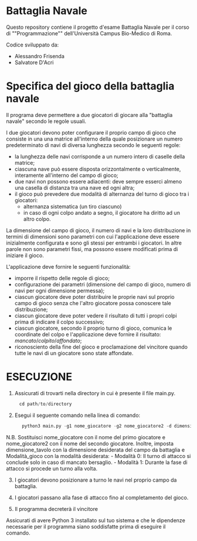 # Battaglia Navale

Questo repository contiene il progetto d'esame Battaglia Navale per il corso di ""Programmazione"" dell'Università Campus Bio-Medico di Roma.

Codice sviluppato da:

- Alessandro Frisenda
- Salvatore D'Acri

# Specifica del gioco della battaglia navale

Il programa deve permettere a due giocatori di 
giocare alla "battaglia navale" secondo le regole 
usuali.

I due giocatori devono poter configurare il proprio
campo di gioco che consiste in una una matrice all'interno della
quale posizionare un numero predeterminato di navi
di diversa lunghezza secondo le seguenti regole:
- la lunghezza delle navi corrisponde a un numero 
intero di caselle della matrice;
- ciascuna nave può essere disposta orizzontalmente
o verticalmente, interamente all'interno del campo di gioco;
- due navi non possono essere adiacenti: deve sempre esserci
almeno una casella di distanza tra una nave ed ogni altra;
- il gioco può prevedere due modalità di alternanza del turno
di gioco tra i giocatori:
  * alternanza sistematica (un tiro ciascuno)
  * in caso di ogni colpo andato a segno, il giocatore ha diritto ad un altro colpo.

La dimensione del campo di gioco, il 
numero di navi e la loro distribuzione 
in termini di dimensioni sono parametri con cui 
l'applicazione deve essere inizialmente configurata
e sono gli stessi per entrambi i giocatori.
In altre parole non sono parametri fissi, ma possono 
essere modificati prima di iniziare il gioco.

L'applicazione deve fornire le seguenti funzionalità:
- imporre il rispetto delle regole di gioco;
- configurazione dei parametri (dimensione del campo di gioco, 
numero di navi per ogni dimensione permessa);
- ciascun giocatore deve poter distribuire le proprie navi
sul proprio campo di gioco senza che l'altro giocatore 
possa conoscere tale distribuzione;
- ciascun giocatore deve poter vedere il risultato 
di tutti i propri colpi prima di indicare il colpo
successivo;
- ciascun giocatore, secondo il proprio turno di gioco, comunica le coordinate
del colpo e l'applicazione deve fornire il risultato: *mancato*/*colpito*/*affondato*;
- riconosciento della fine del gioco e proclamazione 
del vincitore quando tutte le navi di un giocatore sono 
state affondate.

# ESECUZIONE

1) Assicurati di trovarti nella directory in cui è presente il file main.py.

  ```python
       cd path/to/directory 
  ```

2) Esegui il seguente comando nella linea di comando:

  ```python
        python3 main.py -g1 nome_giocatore -g2 nome_giocatore2 -d dimensione_tavolo -m modalità_gioco
  ```

   N.B. Sostituisci nome_giocatore con il nome del primo giocatore e nome_giocatore2 con il nome del secondo giocatore. Inoltre, imposta dimensione_tavolo con la dimensione desiderata del campo da battaglia e 
        Modalità_gioco con la modalità desiderata:
           - Modalità 0: Il turno di attacco si conclude solo in caso di mancato bersaglio.
           - Modalità 1: Durante la fase di attacco si procede un turno alla volta.
           
3) I giocatori devono posizionare a turno le navi nel proprio campo da battaglia.

4) I giocatori passano alla fase di attacco fino al completamento del gioco.

5) Il programma decreterà il vincitore

Assicurati di avere Python 3 installato sul tuo sistema e che le dipendenze necessarie per il programma siano soddisfatte prima di eseguire il comando.



